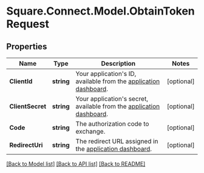 # Square.Connect.Model.ObtainTokenRequest
## Properties

Name | Type | Description | Notes
------------ | ------------- | ------------- | -------------
**ClientId** | **string** | Your application&#39;s ID, available from the [application dashboard](https://connect.squareup.com/apps). | [optional] 
**ClientSecret** | **string** | Your application&#39;s secret, available from the [application dashboard](https://connect.squareup.com/apps). | [optional] 
**Code** | **string** | The authorization code to exchange. | [optional] 
**RedirectUri** | **string** | The redirect URL assigned in the [application dashboard](https://connect.squareup.com/apps). | [optional] 



[[Back to Model list]](../README.md#documentation-for-models) [[Back to API list]](../README.md#documentation-for-api-endpoints) [[Back to README]](../README.md)

